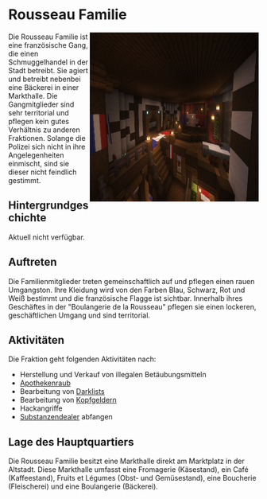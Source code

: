 # Rousseau Familie

<img align="right" width="340" height="340" src="../../../assets/image/fraktionen/RFHQ.png">

Die Rousseau Familie ist eine französische Gang, die einen Schmuggelhandel in der Stadt betreibt. Sie agiert und betreibt nebenbei eine Bäckerei in einer Markthalle. Die Gangmitglieder sind sehr territorial und pflegen kein gutes Verhältnis zu anderen Fraktionen. Solange die Polizei sich nicht in ihre Angelegenheiten einmischt, sind sie dieser nicht feindlich gestimmt.

## Hintergrundgeschichte 
Aktuell nicht verfügbar.

## Auftreten 

Die Familienmitglieder treten gemeinschaftlich auf und pflegen einen rauen Umgangston. Ihre Kleidung wird von den Farben Blau, Schwarz, Rot und Weiß bestimmt und die französische Flagge ist sichtbar. Innerhalb ihres Geschäftes in der "Boulangerie de la Rousseau" pflegen sie einen lockeren, geschäftlichen Umgang und sind territorial.

## Aktivitäten
Die Fraktion geht folgenden Aktivitäten nach:

* Herstellung und Verkauf von illegalen Betäubungsmitteln
* [Apothekenraub](apothekenraub.md)
* Bearbeitung von [Darklists](darklist.md)
* Bearbeitung von [Kopfgeldern](kopfgeld.md)
* Hackangriffe
* [Substanzendealer](substanzendealer.md) abfangen

## Lage des Hauptquartiers

Die Rousseau Familie besitzt eine Markthalle direkt am Marktplatz in der Altstadt. Diese Markthalle umfasst eine Fromagerie (Käsestand), ein Café (Kaffeestand), Fruits et Légumes (Obst- und Gemüsestand), eine Boucherie (Fleischerei) und eine Boulangerie (Bäckerei).